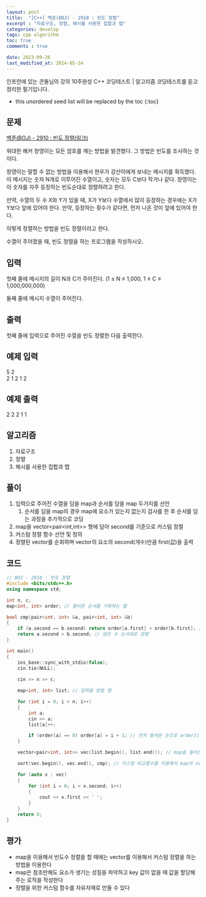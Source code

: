 ```yaml
---
layout: post
title:  "[C++] 백준(BOJ) - 2910 : 빈도 정렬"
excerpt : "자료구조, 정렬, 해시를 사용한 집합과 맵"
categories: develop
tags: cpp algorithm
toc: true
comments : true

date: 2023-09-26
last_modified_at: 2024-05-24
---
```

> <span style="font-size: 80%">
인프런에 있는 큰돌님의 강의 10주완성 C++ 코딩테스트 | 알고리즘 코딩테스트를 듣고 정리한 필기입니다.</span>

<!--more-->

* this unordered seed list will be replaced by the toc
{:toc}

## 문제 

[백준(BOJ) - 2910 : 빈도 정렬(링크)](https://www.acmicpc.net/problem/2910)

위대한 해커 창영이는 모든 암호를 깨는 방법을 발견했다. 그 방법은 빈도를 조사하는 것이다.

창영이는 말할 수 없는 방법을 이용해서 현우가 강산이에게 보내는 메시지를 획득했다. 이 메시지는 숫자 N개로 이루어진 수열이고, 숫자는 모두 C보다 작거나 같다. 창영이는 이 숫자를 자주 등장하는 빈도순대로 정렬하려고 한다.

만약, 수열의 두 수 X와 Y가 있을 때, X가 Y보다 수열에서 많이 등장하는 경우에는 X가 Y보다 앞에 있어야 한다. 만약, 등장하는 횟수가 같다면, 먼저 나온 것이 앞에 있어야 한다.

이렇게 정렬하는 방법을 빈도 정렬이라고 한다.

수열이 주어졌을 때, 빈도 정렬을 하는 프로그램을 작성하시오.

## 입력
첫째 줄에 메시지의 길이 N과 C가 주어진다. (1 ≤ N ≤ 1,000, 1 ≤ C ≤ 1,000,000,000)

둘째 줄에 메시지 수열이 주어진다.

## 출력
첫째 줄에 입력으로 주어진 수열을 빈도 정렬한 다음 출력한다.


## 예제 입력
5 2  
2 1 2 1 2

## 예제 출력
2 2 2 1 1

## 알고리즘
1. 자료구조
2. 정렬
3. 해시를 사용한 집합과 맵

## 풀이
1. 입력으로 주어진 수열을 담을 map과 순서를 담을 map 두가지를 선언
    1. 순서를 담을 map의 경우 map에 요소가 있는지 없는지 검사를 한 후 순서를 담는 과정을 추가적으로 코딩
2. map을 vector<pair<int,int>> 형에 담아 second를 기준으로 커스텀 정렬
3. 커스텀 정렬 함수 선언 및 정의
4. 정렬된 vector를 순회하며 vector의 요소의 second(개수)만큼 first(값)을 출력

## 코드  

```cpp
// BOJ - 2910 : 빈도 정렬
#include <bits/stdc++.h>
using namespace std;

int n, c;
map<int, int> order; // 들어온 순서를 기록하는 맵

bool cmp(pair<int, int> &a, pair<int, int> &b)
{
    if (a.second == b.second) return order[a.first] < order[b.first]; // 개수가 같으면 들어온 순서대로 정렬
    return a.second > b.second; // 많은 수 순서대로 정렬
}

int main()
{
    ios_base::sync_with_stdio(false);
    cin.tie(NULL);
    
    cin >> n >> c;

    map<int, int> list; // 입력을 받을 맵

    for (int i = 0; i < n; i++)
    {
        int a;
        cin >> a;
        list[a]++;

        if (order[a] == 0) order[a] = i + 1; // 먼저 들어온 순으로 order[i].second 에 순번이 기록 된다
    }

    vector<pair<int, int>> vec(list.begin(), list.end()); // map을 들어온 순서대로 정렬하기 위해 vector<pair<int,int>> 형을 선언하고 list 맵으로 초기화 할당

    sort(vec.begin(), vec.end(), cmp); // 커스텀 비교함수를 이용해서 map의 second 기준으로 정렬

    for (auto x : vec)
    {
        for (int i = 0; i < x.second; i++)
        {
            cout << x.first << ' ';
        }
    }
    return 0;
}
```

## 평가  
- map을 이용해서 빈도수 정렬을 할 때에는 vector를 이용해서 커스텀 정렬을 하는 방법을 이용한다
- map은 참조만해도 요소가 생기는 성질을 파악하고 key 값이 없을 때 값을 할당해주는 로직을 작성한다
- 정렬을 위한 커스텀 함수를 자유자재로 만들 수 있다
